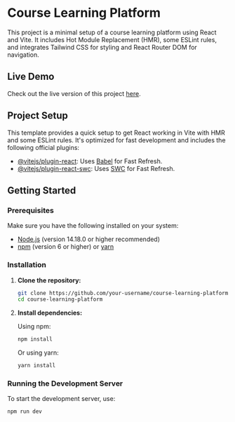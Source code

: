 # Course Learning Platform

This project is a minimal setup of a course learning platform using React and Vite. It includes Hot Module Replacement (HMR), some ESLint rules, and integrates Tailwind CSS for styling and React Router DOM for navigation.

## Live Demo

Check out the live version of this project [here](https://learning.tripleibd.com).

## Project Setup

This template provides a quick setup to get React working in Vite with HMR and some ESLint rules. It's optimized for fast development and includes the following official plugins:

- [@vitejs/plugin-react](https://github.com/vitejs/vite-plugin-react/blob/main/packages/plugin-react/README.md): Uses [Babel](https://babeljs.io/) for Fast Refresh.
- [@vitejs/plugin-react-swc](https://github.com/vitejs/vite-plugin-react-swc): Uses [SWC](https://swc.rs/) for Fast Refresh.

## Getting Started

### Prerequisites

Make sure you have the following installed on your system:

- [Node.js](https://nodejs.org/) (version 14.18.0 or higher recommended)
- [npm](https://www.npmjs.com/) (version 6 or higher) or [yarn](https://yarnpkg.com/)

### Installation

1. **Clone the repository:**

    ```bash
    git clone https://github.com/your-username/course-learning-platform.git
    cd course-learning-platform
    ```

2. **Install dependencies:**

    Using npm:

    ```bash
    npm install
    ```

    Or using yarn:

    ```bash
    yarn install
    ```

### Running the Development Server

To start the development server, use:

```bash
npm run dev
